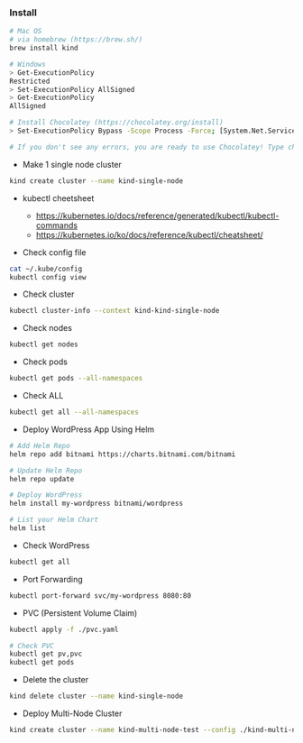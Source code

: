 ### Install

```bash
# Mac OS
# via homebrew (https://brew.sh/)
brew install kind
```

```bash
# Windows
> Get-ExecutionPolicy
Restricted
> Set-ExecutionPolicy AllSigned
> Get-ExecutionPolicy
AllSigned

# Install Chocolatey (https://chocolatey.org/install)
> Set-ExecutionPolicy Bypass -Scope Process -Force; [System.Net.ServicePointManager]::SecurityProtocol = [System.Net.ServicePointManager]::SecurityProtocol -bor 3072; iex ((New-Object System.Net.WebClient).DownloadString('https://community.chocolatey.org/install.ps1'))

# If you don't see any errors, you are ready to use Chocolatey! Type choco or choco -?
```

-   Make 1 single node cluster

```bash
kind create cluster --name kind-single-node
```

-   kubectl cheetsheet

    -   https://kubernetes.io/docs/reference/generated/kubectl/kubectl-commands
    -   https://kubernetes.io/ko/docs/reference/kubectl/cheatsheet/

-   Check config file

```bash
cat ~/.kube/config
kubectl config view
```

-   Check cluster

```bash
kubectl cluster-info --context kind-kind-single-node
```

-   Check nodes

```bash
kubectl get nodes
```

-   Check pods

```bash
kubectl get pods --all-namespaces
```

-   Check ALL

```bash
kubectl get all --all-namespaces
```

-   Deploy WordPress App Using Helm

```bash
# Add Helm Repo
helm repo add bitnami https://charts.bitnami.com/bitnami

# Update Helm Repo
helm repo update

# Deploy WordPress
helm install my-wordpress bitnami/wordpress

# List your Helm Chart
helm list
```

-   Check WordPress

```bash
kubectl get all
```

-   Port Forwarding

```bash
kubectl port-forward svc/my-wordpress 8080:80
```

-   PVC (Persistent Volume Claim)

```bash
kubectl apply -f ./pvc.yaml

# Check PVC
kubectl get pv,pvc
kubectl get pods
```

-   Delete the cluster

```bash
kind delete cluster --name kind-single-node
```

-   Deploy Multi-Node Cluster

```bash
kind create cluster --name kind-multi-node-test --config ./kind-multi-node-config.yaml
```
